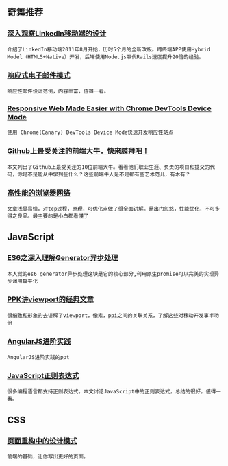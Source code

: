 
## 奇舞推荐

### [深入观察LinkedIn移动端的设计](http://arstechnica.com/information-technology/2012/10/a-behind-the-scenes-look-at-linkedins-mobile-engineering/)

    介绍了LinkedIn移动端2011年8月开始，历时5个月的全新改版。跨终端APP使用Hybrid Model（HTML5+Native）开发，后端使用Node.js取代Rails速度提升20倍的经验。

### [响应式电子邮件模式](http://responsiveemailpatterns.com/?utm_source=CSS-Weekly&utm_campaign=Issue-122&utm_medium=email)

    响应性邮件设计范例，内容丰富，值得一看。

### [Responsive Web Made Easier with Chrome DevTools Device Mode](http://girliemac.com/blog/2014/07/28/devicemode/?utm_source=CSS-Weekly&utm_campaign=Issue-122&utm_medium=email)

    使用 Chrome(Canary) DevTools Device Mode快速开发响应性站点

### [Github上最受关注的前端大牛，快来膜拜吧！](http://code.csdn.net/news/2820990)

    本文列出了Github上最受关注的10位前端大牛。看看他们职业生涯、负责的项目和提交的代码，你是不是能从中学到些什么？这些前端牛人是不是都有些艺术范儿，有木有？

### [高性能的浏览器网络](http://blog.csdn.net/xingtian713/article/details/11882795)

    文章浅显易懂，对tcp过程，原理，可优化点做了很全面讲解。是出门忽悠，性能优化，不可多得之良品。最主要的是小白都看懂了

## JavaScript

### [ES6之深入理解Generator异步处理](http://www.ifeenan.com/~posts/JavaScript/2014-08-04-ES6%E7%B3%BB%E5%88%97%E4%B9%8B%E6%B7%B1%E5%85%A5Generator2.md)

    本人觉的es6 generator异步处理这块是它的核心部分,利用原生promise可以完美的实现异步调用扁平化

### [PPK讲viewport的经典文章](http://www.360doc.com/content/13/0918/12/8445249_315365119.shtml)

    很细致和形象的去讲解了viewport，像素，ppi之间的关联关系，了解这些对移动开发事半功倍

### [AngularJS进阶实践](http://atian25.github.io/2014/08/07/angular-advance-ppt/)

    AngularJS进阶实践的ppt

### [JavaScript正则表达式](http://www.w3cfuns.com/article-5598591-1-1.html)

    很多编程语言都支持正则表达式，本文讨论JavaScript中的正则表达式，总结的很好，值得一看。

## CSS

### [页面重构中的设计模式](http://www.cssforest.org/blog/index.php?id=202)

    前端的基础，让你写出更好的页面。
